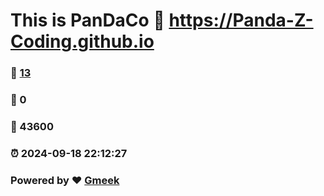 # This is PanDaCo :link: https://Panda-Z-Coding.github.io 
### :page_facing_up: [13](https://Panda-Z-Coding.github.io/tag.html) 
### :speech_balloon: 0 
### :hibiscus: 43600 
### :alarm_clock: 2024-09-18 22:12:27 
### Powered by :heart: [Gmeek](https://github.com/Meekdai/Gmeek)

